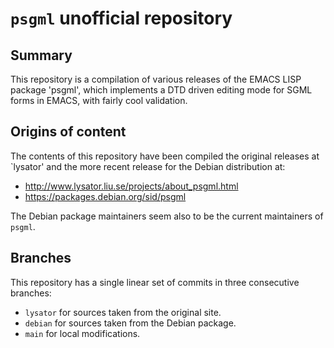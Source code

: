 # `psgml` unofficial repository

## Summary

This repository is a compilation of various releases of
the EMACS LISP package 'psgml', which implements a DTD
driven editing mode for SGML forms in EMACS, with fairly
cool validation.

## Origins of content

The contents of this repository have been compiled the
original releases at `lysator' and the more recent release
for the Debian distribution at:

*   http://www.lysator.liu.se/projects/about_psgml.html
*   https://packages.debian.org/sid/psgml

The Debian package maintainers seem also to be the
current maintainers of `psgml`.

## Branches

This repository has a single linear set of commits in
three consecutive branches:

*   `lysator` for sources taken from the original site.
*   `debian` for sources taken from the Debian package.
*   `main` for local modifications.
